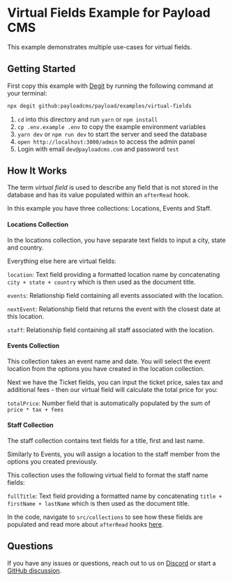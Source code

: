 # Virtual Fields Example for Payload CMS

This example demonstrates multiple use-cases for virtual fields.

## Getting Started

First copy this example with [Degit](https://www.npmjs.com/package/degit) by running the following command at your terminal:

```bash
npx degit github:payloadcms/payload/examples/virtual-fields
```

1. `cd` into this directory and run `yarn` or `npm install`
2. `cp .env.example .env` to copy the example environment variables
3. `yarn dev` or `npm run dev` to start the server and seed the database
4. `open http://localhost:3000/admin` to access the admin panel
5. Login with email `dev@payloadcms.com` and password `test`


## How It Works

The term *virtual field* is used to describe any field that is not stored in the database and has its value populated within an `afterRead` hook.

In this example you have three collections: Locations, Events and Staff.

#### Locations Collection

In the locations collection, you have separate text fields to input a city, state and country.

Everything else here are virtual fields:

`location`: Text field providing a formatted location name by concatenating `city + state + country` which is then used as the document title.

`events`: Relationship field containing all events associated with the location.

`nextEvent`: Relationship field that returns the event with the closest date at this location.

`staff`: Relationship field containing all staff associated with the location.

#### Events Collection

This collection takes an event name and date. You will select the event location from the options you have created in the location collection.

Next we have the Ticket fields, you can input the ticket price, sales tax and additional fees - then our virtual field will calculate the total price for you:

`totalPrice`: Number field that is automatically populated by the sum of `price * tax + fees`

#### Staff Collection

The staff collection contains text fields for a title, first and last name.

Similarly to Events, you will assign a location to the staff member from the options you created previously.

This collection uses the following virtual field to format the staff name fields:

`fullTitle`: Text field providing a formatted name by concatenating `title + firstName + lastName` which is then used as the document title.

In the code, navigate to `src/collections` to see how these fields are populated and read more about `afterRead` hooks [here](https://payloadcms.com/docs/hooks).

## Questions

If you have any issues or questions, reach out to us on [Discord](https://discord.com/invite/r6sCXqVk3v) or start a [GitHub discussion](https://github.com/payloadcms/payload/discussions).
